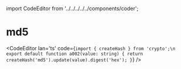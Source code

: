 import CodeEditor from '../../../../../components/coder';

# md5

<CodeEditor lan='ts' code={`
import { createHash } from 'crypto';\n
export default function a002(value: string) {
	return createHash('md5').update(value).digest('hex');
}
`} />
